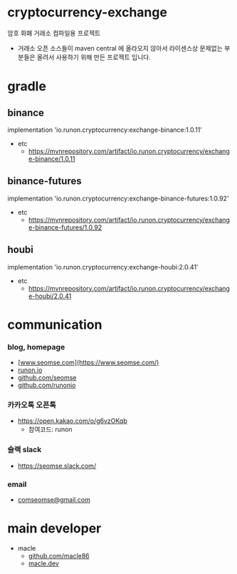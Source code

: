 # cryptocurrency-exchange
암호 화폐 거래소 컴파일용 프로젝트

- 거래소 오픈 소스들이 maven central 에 올라오지 않아서 라이센스상 문제없는 부분들은 올려서 사용하기 위해 만든 프로젝트 입니다.


# gradle
## binance
implementation 'io.runon.cryptocurrency:exchange-binance:1.0.11'
- etc
  - https://mvnrepository.com/artifact/io.runon.cryptocurrency/exchange-binance/1.0.11

## binance-futures
implementation 'io.runon.cryptocurrency:exchange-binance-futures:1.0.92'
- etc
  - https://mvnrepository.com/artifact/io.runon.cryptocurrency/exchange-binance-futures/1.0.92

## houbi
implementation 'io.runon.cryptocurrency:exchange-houbi:2.0.41'
- etc
  - https://mvnrepository.com/artifact/io.runon.cryptocurrency/exchange-houbi/2.0.41


# communication
### blog, homepage
- [www.seomse.com](https://www.seomse.com/)
- [runon.io](https://runon.io)
- [github.com/seomse](https://github.com/seomse)
- [github.com/runonio](https://github.com/runonio)

### 카카오톡 오픈톡
- https://open.kakao.com/o/g6vzOKqb
    - 참여코드: runon

### 슬랙 slack
- https://seomse.slack.com/

### email
- comseomse@gmail.com


# main developer
- macle
    -  [github.com/macle86](https://github.com/macle86)
    -  [macle.dev](https://macle.dev)
